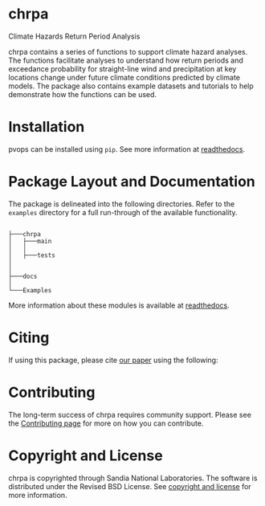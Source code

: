 # chrpa
Climate Hazards Return Period Analysis


chrpa contains a series of functions to support climate hazard analyses. The functions facilitate analyses to understand how return periods and exceedance probability for straight-line wind and precipitation at key locations change under future climate conditions predicted by climate models.  The package also contains example datasets and tutorials to help demonstrate how the functions can be used.

Installation
=============
pvops can be installed using `pip`. See more information at [readthedocs](https://chrpa.readthedocs.io/en/latest/).


Package Layout and Documentation
==============

The package is delineated into the following directories. Refer to the `examples` directory for a full run-through of the available functionality.
```

├───chrpa
│   ├───main
│   │ 
│   ├───tests
│      
│   
├───docs
│   
└───Examples
```

More information about these modules is available at [readthedocs](https://chrpa.readthedocs.io/en/latest/).

Citing
======

If using this package, please cite [our paper](https://chrpa.readthedocs.io/en/latest/) using the following:


Contributing
============

The long-term success of chrpa requires community support. Please see the [Contributing page](https://pvops.readthedocs.io/en/latest/) for more on how you can contribute.


Copyright and License
=======

chrpa is copyrighted through Sandia National Laboratories. The software is distributed under the Revised BSD License. See [copyright and license](https://github.com/hmendo/chrpa/blob/main/LICENSE) for more information.
